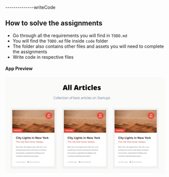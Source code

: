 --------------writeCode

## How to solve the assignments

- Go through all the requirements you will find in `TODO.md`
- You will find the `TODO.md` file inside `code` folder
- The folder also contains other files and assets you will need to complete the assignments
- Write code in respective files

#### App Preview

![](https://github.com/nnnkit/ac-js-images/blob/master/react/articles.png?raw=true)
